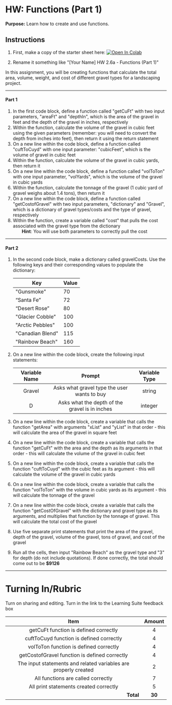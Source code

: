 #  HW: Functions (Part 1)

**Purpose:** Learn how to create and use functions.

## Instructions

1. First, make a copy of the starter sheet here: <a href="https://colab.research.google.com/github/byu-cce270/content/blob/main/docs/unit2/06a_functions/functions1_hw.ipynb" target="_blank"><img src="https://colab.research.google.com/assets/colab-badge.svg" alt="Open In Colab"/></a>

2. Rename it something like "[Your Name] HW 2.6a - Functions (Part 1)"

In this assignment, you will be creating functions that calculate the total area, volume, weight, and cost of different gravel types for a landscaping project.

---

#### Part 1

1. In the first code block, define a function called "getCuFt" with two input parameters, "areaFt" and "depthIn", which is the area of the gravel in feet and the depth of the gravel in inches, respectively
2. Within the function, calculate the volume of the gravel in cubic feet using the given parameters (remember: you will need to convert the depth from inches into feet), then return it using the return statement
4. On a new line within the code block, define a function called "cuftToCuyd" with one input parameter: "cubicFeet", which is the volume of gravel in cubic feet
5. Within the function, calculate the volume of the gravel in cubic yards, then return it
6. On a new line within the code block, define a function called "volToTon" with one input parameter, "volYards", which is the volume of the gravel in cubic yards
7. Within the function, calculate the tonnage of the gravel (1 cubic yard of gravel weighs about 1.4 tons), then return it
8. On a new line within the code block, define a function called "getCostofGravel" with two input parameters, "dictionary" and "Gravel", which is a dictionary of gravel types/costs and the type of gravel, respectively
9. Within the function, create a variable called "cost" that pulls the cost associated with the gravel type from the dictionary
    <br>&nbsp;&nbsp;&nbsp;&nbsp;&nbsp;&nbsp;&nbsp;**Hint**: You will use both parameters to correctly pull the cost</br>

---

#### Part 2

1. In the second code block, make a dictionary called gravelCosts. Use the following keys and their corresponding values to populate the dictionary:

   | Key              | Value |
   |------------------|-------|
   | "Gunsmoke"       | 70    |                               
   | “Santa Fe”       | 72    |                       
   | “Desert Rose”    | 80    |                        
   | "Glacier Cobble" | 100   |                           
   | "Arctic Pebbles" | 100   |
   | "Canadian Blend" | 115   |                           
   | "Rainbow Beach"  | 160   |                      

2. On a new line within the code block, create the following input statements:

   | Variable Name |                            Prompt                           | Variable Type |
   |:-------------:|:-----------------------------------------------------------:|:-------------:|
   |    Gravel     |          Asks what gravel type the user wants to buy        |    string     |
   |       D       |         Asks what the depth of the gravel is in inches      |    integer    |

3. On a new line within the code block, create a variable that calls the function "getArea" with arguments "xList" and "yList" in that order - this will calculate the area of the gravel in square feet
4. On a new line within the code block, create a variable that calls the function "getCuFt" with the area and the depth as its arguments in that order - this will calculate the volume of the gravel in cubic feet
5. On a new line within the code block, create a variable that calls the function "cuftToCuyd" with the cubic feet as its argument - this will calculate the volume of the gravel in cubic yards
6. On a new line within the code block, create a variable that calls the function "volToTon" with the volume in cubic yards as its argument - this will calculate the tonnage of the gravel
7. On a new line within the code block, create a variable that calls the function "getCostOfGravel" with the dictionary and gravel type as its arguments, and multiplies that function by the tonnage of gravel. This will calculate the total cost of the gravel
8. Use five separate print statements that print the area of the gravel, depth of the gravel, volume of the gravel, tons of gravel, and cost of the gravel
9. Run all the cells, then input "Rainbow Beach" as the gravel type and "3" for depth (do not include quotations). If done correctly, the total should come out to be **$9126**

---

# Turning In/Rubric

Turn on sharing and editing. Turn in the link to the Learning Suite feedback box

|                            **Item**                             | **Amount** |  
|:---------------------------------------------------------------:|:----------:|
|               getCuFt function is defined correctly             |     4      |
|             cuftToCuyd function is defined correctly            |     4      |
|              volToTon function is defined correctly             |     4      |
|          getCostofGravel function is defined correctly          |     4      |
| The input statements and related variables are properly created |     2      |
|               All functions are called correctly                |     7      |
|             All print statements created correctly              |     5      |
|         <div style="text-align: right">**Total**</div>          |   **30**   |
